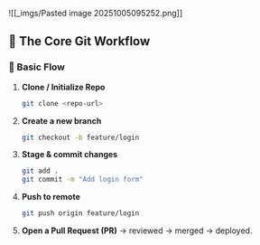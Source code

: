 

![[_imgs/Pasted image 20251005095252.png]]




## 🧭 **The Core Git Workflow**

### 🔹 Basic Flow

1. **Clone / Initialize Repo**
    
    ```bash
    git clone <repo-url>
    ```
    
2. **Create a new branch**
    
    ```bash
    git checkout -b feature/login
    ```
    
3. **Stage & commit changes**
    
    ```bash
    git add .
    git commit -m "Add login form"
    ```
    
4. **Push to remote**
    
    ```bash
    git push origin feature/login
    ```
    
5. **Open a Pull Request (PR)** → reviewed → merged → deployed.
    

